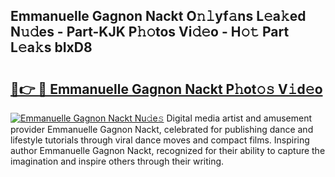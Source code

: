 ## Emmanuelle Gagnon Nackt O𝚗𝚕yf𝚊ns L𝚎a𝚔ed N𝚞𝚍es - Part-KJK P𝚑𝚘tos Vi𝚍𝚎o - H𝚘𝚝 Part L𝚎a𝚔s bIxD8

# <h2><a href="http://kf7vkel.oniu.top/?m=Emmanuelle+Gagnon+Nackt">🔗👉 🔴 Emmanuelle Gagnon Nackt P𝚑ot𝚘𝚜 V𝚒d𝚎o</a></h2>

[![Emmanuelle Gagnon Nackt Nu𝚍e𝚜](https://i.imgur.com/0qMVB7G.gif)](http://kf7vkel.oniu.top/?m=Emmanuelle+Gagnon+Nackt)
Digital media artist and amusement provider Emmanuelle Gagnon Nackt, celebrated for publishing dance and lifestyle tutorials through viral dance moves and compact films. Inspiring author Emmanuelle Gagnon Nackt, recognized for their ability to capture the imagination and inspire others through their writing.  
